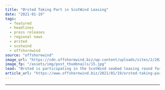 ```yaml
---
title: "Ørsted Taking Part in ScotWind Leasing"
date: "2021-01-19"
tags: 
  - featured
  - headlines
  - press releases
  - regional news
  - ørsted
  - scotwind
  - offshorewind
source: "offshorewind"
image_url: "https://cdn.offshorewind.biz/wp-content/uploads/sites/2/2021/01/19091009/%C3%98rsted-Taking-Part-in-ScotWind-Leasing.jpg"
image_fp: "/assets/img/post_thumbnails/15.jpg"
lead: "Ørsted is participating in the ScotWind seabed leasing round for offshore wind projects in"
article_url: "https://www.offshorewind.biz/2021/01/19/orsted-taking-part-in-scotwind-leasing/"
---
```


---
